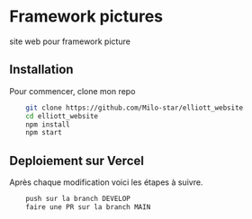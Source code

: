 # Framework pictures

site web pour framework picture
## Installation

Pour commencer, clone mon repo

```bash
    git clone https://github.com/Milo-star/elliott_website
    cd elliott_website
    npm install 
    npm start
```




## Deploiement sur Vercel

Après chaque modification voici les étapes à suivre.

```bash
    push sur la branch DEVELOP
    faire une PR sur la branch MAIN
```



